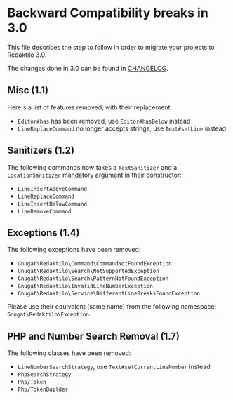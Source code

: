 # Backward Compatibility breaks in 3.0

This file describes the step to follow in order to migrate your projects to
Redaktilo 3.0.

The changes done in 3.0 can be found in [CHANGELOG](./CHANGELOG.md).

## Misc (1.1)

Here's a list of features removed, with their replacement:

* `Editor#has` has been removed, use `Editor#hasBelow` instead
* `LineReplaceCommand` no longer accepts strings, use `Text#setLine` instead

## Sanitizers (1.2)

The following commands now takes a `TextSanitizer` and a `LocationSanitizer`
mandatory argument in their constructor:

* `LineInsertAboveCommand`
* `LineReplaceCommand`
* `LineInsertBelowCommand`
* `LineRemoveCommand`

## Exceptions (1.4)

The following exceptions have been removed:

* `Gnugat\Redaktilo\Command\CommandNotFoundException`
* `Gnugat\Redaktilo\Search\NotSupportedException`
* `Gnugat\Redaktilo\Search\PatternNotFoundException`
* `Gnugat\Redaktilo\InvalidLineNumberException`
* `Gnugat\Redaktilo\Service\DifferentLineBreaksFoundException`

Please use their equivalent (same name) from the following namespace:
`Gnugat\Redaktilo\Exception`.

## PHP and Number Search Removal (1.7)

The following classes have been removed:

* `LineNumberSearchStrategy`, use `Text#setCurrentLineNumber` instead
* `PhpSearchStrategy`
* `Php/Token`
* `Php/TokenBuilder`
